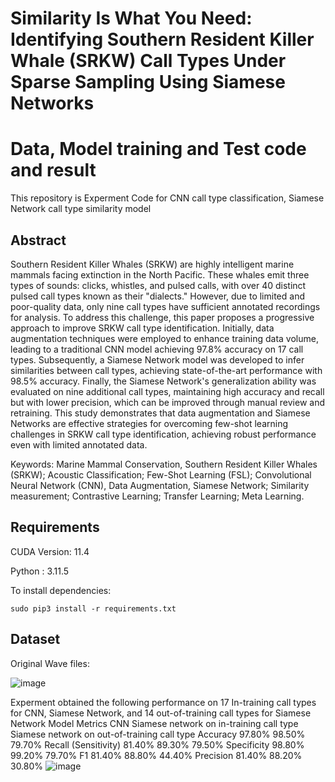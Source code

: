 # Similarity Is What You Need: Identifying Southern Resident Killer Whale (SRKW) Call Types Under Sparse Sampling Using Siamese Networks
# Data, Model training and Test code and result 

This repository is Experment Code for CNN call type classification, Siamese Network call type similarity model

## Abstract
Southern Resident Killer Whales (SRKW) are highly intelligent marine mammals facing extinction in the North Pacific. These whales emit three types of sounds: clicks, whistles, and pulsed calls, with over 40 distinct pulsed call types known as their "dialects." However, due to limited and poor-quality data, only nine call types have sufficient annotated recordings for analysis. To address this challenge, this paper proposes a progressive approach to improve SRKW call type identification. Initially, data augmentation techniques were employed to enhance training data volume, leading to a traditional CNN model achieving 97.8% accuracy on 17 call types. Subsequently, a Siamese Network model was developed to infer similarities between call types, achieving state-of-the-art performance with 98.5% accuracy. Finally, the Siamese Network's generalization ability was evaluated on nine additional call types, maintaining high accuracy and recall but with lower precision, which can be improved through manual review and retraining. This study demonstrates that data augmentation and Siamese Networks are effective strategies for overcoming few-shot learning challenges in SRKW call type identification, achieving robust performance even with limited annotated data.

Keywords: Marine Mammal Conservation, Southern Resident Killer Whales (SRKW); Acoustic Classification; Few-Shot Learning (FSL); Convolutional Neural Network (CNN), Data Augmentation, Siamese Network; Similarity measurement; Contrastive Learning; Transfer Learning; Meta Learning.

## Requirements

CUDA Version: 11.4

Python : 3.11.5

To install dependencies:

```setup
sudo pip3 install -r requirements.txt
```
## Dataset
Original Wave files:

![image](https://github.com/user-attachments/assets/d7343888-5926-4da3-8bd2-e6bbfb13ea36)


Experment obtained the following performance on 17 In-training call types for CNN, Siamese Network, and 14 out-of-training call types for Siamese Network
Model Metrics	CNN	Siamese network on in-training call type	Siamese network on out-of-training call type
Accuracy	97.80%	98.50%	79.70%
Recall (Sensitivity)	81.40%	89.30%	79.50%
Specificity	98.80%	99.20%	79.70%
F1	81.40%	88.80%	44.40%
Precision	81.40%	88.20%	30.80%
![image](https://github.com/user-attachments/assets/6facfff5-1792-4ec3-be7b-dc1b3a673147)

